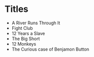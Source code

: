 # Titles

- A River Runs Through It
- Fight Club
- 12 Years a Slave
- The Big Short
- 12 Monkeys
- The Curious case of Benjamon Button
